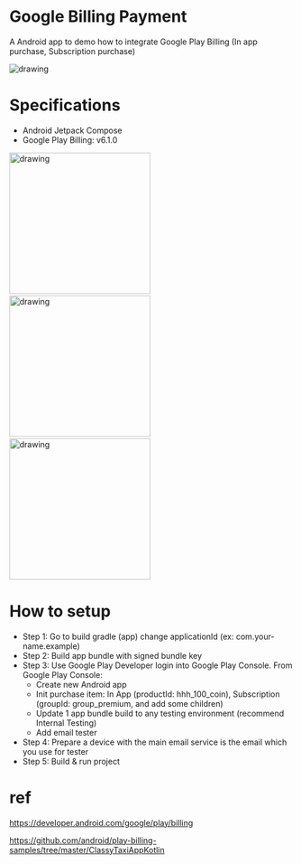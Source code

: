 # Google Billing Payment
A Android app to demo how to integrate Google Play Billing (In app purchase, Subscription purchase)

<img src="assert/diagram.png" alt="drawing"/>

# Specifications
- Android Jetpack Compose
- Google Play Billing: v6.1.0


<img src="assert/greeting.jpg" alt="drawing" width="250"/> &emsp; <img src="assert/store.jpg" alt="drawing" width="250"/> &emsp; <img src="assert/buy.jpg" alt="drawing" width="250"/>


# How to setup
- Step 1: Go to build gradle (app) change applicationId (ex: com.your-name.example)
- Step 2: Build app bundle with signed bundle key
- Step 3: Use Google Play Developer login into Google Play Console. From Google Play Console:
  - Create new Android app
  - Init purchase item: In App (productId: hhh_100_coin),  Subscription (groupId: group_premium, and add some children)
  - Update 1 app bundle build to any testing environment (recommend Internal Testing)
  - Add email tester
- Step 4: Prepare a device with the main email service is the email which you use for tester
- Step 5: Build & run project


# ref
https://developer.android.com/google/play/billing

https://github.com/android/play-billing-samples/tree/master/ClassyTaxiAppKotlin
